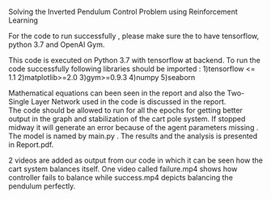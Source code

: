 Solving the Inverted Pendulum Control Problem using Reinforcement Learning 

For the code to run successfully , please make sure the to have tensorflow, python 3.7 and OpenAI Gym. 

This code is executed on Python 3.7 with tensorflow at backend. 
To run the code successfully following libraries should be imported :
1)tensorflow <= 1.1
2)matplotlib>=2.0
3)gym>=0.9.3
4)numpy
5)seaborn   

Mathematical equations can been seen in the report and also the Two-Single Layer Network used in the code is discussed in the report.  
The code should be allowed to run for all the epochs for getting better output in the graph and stabilization of the cart pole system.
If stopped midway it will generate an error because of the agent parameters missing .
The model is named by main.py  . 
The results and the analysis is presented in Report.pdf.

2 videos are added as output from our code in which it can be seen how the cart system balances itself. One video called failure.mp4 shows how controller fails to balance while success.mp4 depicts balancing the pendulum perfectly.
